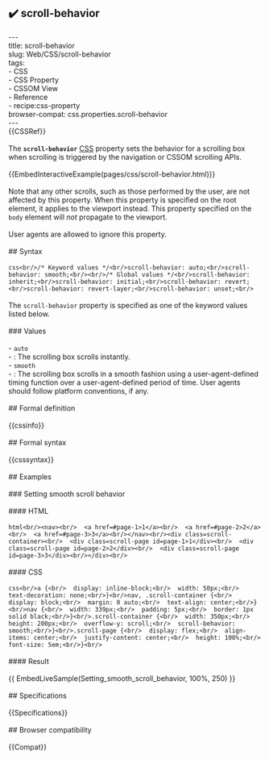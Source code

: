## ✔️ scroll-behavior 
 ---<br/>title: scroll-behavior<br/>slug: Web/CSS/scroll-behavior<br/>tags:<br/>  - CSS<br/>  - CSS Property<br/>  - CSSOM View<br/>  - Reference<br/>  - recipe:css-property<br/>browser-compat: css.properties.scroll-behavior<br/>---<br/>{{CSSRef}}<br/><br/>The **`scroll-behavior`** [CSS](/en-US/docs/Web/CSS) property sets the behavior for a scrolling box when scrolling is triggered by the navigation or CSSOM scrolling APIs.<br/><br/>{{EmbedInteractiveExample(pages/css/scroll-behavior.html)}}<br/><br/>Note that any other scrolls, such as those performed by the user, are not affected by this property. When this property is specified on the root element, it applies to the viewport instead. This property specified on the `body` element will *not* propagate to the viewport.<br/><br/>User agents are allowed to ignore this property.<br/><br/>## Syntax<br/><br/>```css<br/>/* Keyword values */<br/>scroll-behavior: auto;<br/>scroll-behavior: smooth;<br/><br/>/* Global values */<br/>scroll-behavior: inherit;<br/>scroll-behavior: initial;<br/>scroll-behavior: revert;<br/>scroll-behavior: revert-layer;<br/>scroll-behavior: unset;<br/>```<br/><br/>The `scroll-behavior` property is specified as one of the keyword values listed below.<br/><br/>### Values<br/><br/>- `auto`<br/>  - : The scrolling box scrolls instantly.<br/>- `smooth`<br/>  - : The scrolling box scrolls in a smooth fashion using a user-agent-defined timing function over a user-agent-defined period of time. User agents should follow platform conventions, if any.<br/><br/>## Formal definition<br/><br/>{{cssinfo}}<br/><br/>## Formal syntax<br/><br/>{{csssyntax}}<br/><br/>## Examples<br/><br/>### Setting smooth scroll behavior<br/><br/>#### HTML<br/><br/>```html<br/><nav><br/>  <a href=#page-1>1</a><br/>  <a href=#page-2>2</a><br/>  <a href=#page-3>3</a><br/></nav><br/><div class=scroll-container><br/>  <div class=scroll-page id=page-1>1</div><br/>  <div class=scroll-page id=page-2>2</div><br/>  <div class=scroll-page id=page-3>3</div><br/></div><br/>```<br/><br/>#### CSS<br/><br/>```css<br/>a {<br/>  display: inline-block;<br/>  width: 50px;<br/>  text-decoration: none;<br/>}<br/>nav, .scroll-container {<br/>  display: block;<br/>  margin: 0 auto;<br/>  text-align: center;<br/>}<br/>nav {<br/>  width: 339px;<br/>  padding: 5px;<br/>  border: 1px solid black;<br/>}<br/>.scroll-container {<br/>  width: 350px;<br/>  height: 200px;<br/>  overflow-y: scroll;<br/>  scroll-behavior: smooth;<br/>}<br/>.scroll-page {<br/>  display: flex;<br/>  align-items: center;<br/>  justify-content: center;<br/>  height: 100%;<br/>  font-size: 5em;<br/>}<br/>```<br/><br/>#### Result<br/><br/>{{ EmbedLiveSample(Setting_smooth_scroll_behavior, 100%, 250) }}<br/><br/>## Specifications<br/><br/>{{Specifications}}<br/><br/>## Browser compatibility<br/><br/>{{Compat}}<br/>